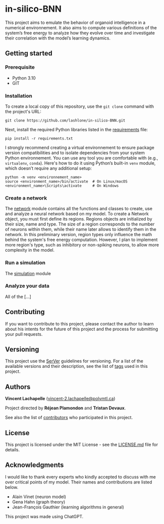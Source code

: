 # in-silico-BNN
This project aims to emulate the behavior of organoid intelligence in a numerical environnement. It also aims to compute various definitions of the system’s free energy to analyze how they evolve over time and investigate their correlation with the model’s learning dynamics.

## Getting started

### Prerequisite
* Python 3.10
* GIT

### Installation
To create a local copy of this repository, use the ```git clone``` command with the project's URL:

 ```
 git clone https://github.com/lashlone/in-silico-BNN.git
 ```

Next, install the required Python libraries listed in the [requirements](requirements.txt) file:

 ```
 pip install -r requirements.txt
 ```

I strongly recommend creating a virtual environnement to ensure package version compatibilities and to isolate dependencies from your system Python environnement. You can use any tool you are comfortable with (e.g., ```virtualenv```, ```conda```). Here's how to do it using Python’s built-in ```venv``` module, which doesn’t require any additional setup:

 ```
 python -m venv <environnement_name>
 source <environment_name>/bin/activate  # On Linux/macOS
 <environment_name>\Scripts\activate     # On Windows
 ```

### Create a network

The [network](\network) module contains all the functions and classes to create, use and analyze a neural network based on my model. To create a Network object, you must first define its regions. Regions objects are initialized by their size, name and type. The size of a region corresponds to the number of neurons within them, while their name later allows to identify them in the network. In this preliminary version, region types only influence the math behind the system's free energy computation. However, I plan to implement more region's type, such as inhibitory or non-spiking neurons, to allow more complexity in the model.

### Run a simulation

The [simulation](\network) module

### Analyze your data

All of the [...]

## Contributing

If you want to contribute to this project, please contact the author to learn about his intents for the future of this project and the process for submitting your pull requests.

## Versioning

This project use the [SerVer](https://semver.org/) guidelines for versioning. For a list of the available versions and their description, see the list of [tags](docs/tags.md) used in this project.

## Authors

**Vincent Lachapelle** (vincent-2.lachapelle@polymtl.ca)

Project directed by **Réjean Plamondon** and **Tristan Devaux**.

See also the list of [contributors](docs/contributors.md) who participated in this project.

## License

This project is licensed under the MIT License - see the [LICENSE.md](LICENSE.md) file for details.

## Acknowledgments

I would like to thank every experts who kindly accepted to discuss with me over critical points of my model. Their names and contributions are listed below.

* Alain Vinet (neuron model)
* Gena Hahn (graph theory)
* Jean-François Gauthier (learning algorithms in general)

This project was made using ChatGPT.
